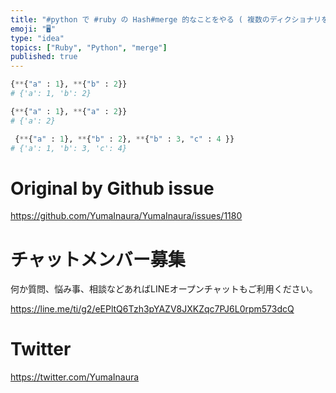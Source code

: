 ```yaml
---
title: "#python で #ruby の Hash#merge 的なことをやる ( 複数のディクショナリをマージする )"
emoji: "🖥"
type: "idea"
topics: ["Ruby", "Python", "merge"]
published: true
---
```


```py
{**{"a" : 1}, **{"b" : 2}}
# {'a': 1, 'b': 2}
```

```py
{**{"a" : 1}, **{"a" : 2}}
# {'a': 2}
```

```py
 {**{"a" : 1}, **{"b" : 2}, **{"b" : 3, "c" : 4 }}
# {'a': 1, 'b': 3, 'c': 4}
```

# Original by Github issue

https://github.com/YumaInaura/YumaInaura/issues/1180








<!-- Update From Qiita API -->

# チャットメンバー募集


何か質問、悩み事、相談などあればLINEオープンチャットもご利用ください。

https://line.me/ti/g2/eEPltQ6Tzh3pYAZV8JXKZqc7PJ6L0rpm573dcQ





# Twitter


https://twitter.com/YumaInaura


<!-- Update From Qiita API -->


